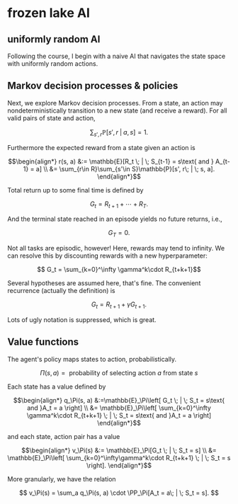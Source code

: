 # frozen lake AI

## uniformly random AI

Following the course, I begin with a naive AI that navigates the state space with uniformly random actions.  

## Markov decision processes & policies

Next, we explore Markov decision processes.  From a state, an action may nondeterministically transition to a new state (and receive a reward).  For all valid pairs of state and action,

```math
    \sum_{s', r}\mathbb{P}[s', r\; | \; a, s] = 1.  
```

Furthermore the expected reward from a state given an action is

```math
\begin{align*}
    r(s, a) 
    &:= \mathbb{E}[R_t \; | \; S_{t-1} = s\text{ and } A_{t-1} = a]
    \\
    &= \sum_{r\in R}\sum_{s'\in S}\mathbb{P}[s', r\; | \; s, a].  
\end{align*}
```

Total return up to some final time is defined by

```math
    G_t = R_{t+1} + \cdots + R_T.  
```

And the terminal state reached in an episode yields no future returns, i.e.,

```math
G_T = 0.
```

Not all tasks are episodic, however!  Here, rewards may tend to infinity.  We can resolve this by discounting rewards with a new hyperparameter:

```math
    G_t = \sum_{k=0}^\infty \gamma^k\cdot R_{t+k+1}
```

Several hypotheses are assumed here, that's fine.  The convenient recurrence (actually the definition) is

```math
    G_t = R_{t+1} + \gamma G_{t+1}.  
```

Lots of ugly notation is suppressed, which is great.  

## Value functions

The agent's policy maps states to action, probabilistically.

```math
\Pi(s, a) = \text{ probability of selecting action }a\text{ from state }s
```

Each state has a value defined by

```math
\begin{align*}
    q_\Pi(s, a)
    &:=\mathbb{E}_\Pi\left[
        G_t \; | \; S_t = s\text{ and }A_t = a
    \right] 
    \\
    &= \mathbb{E}_\Pi\left[
        \sum_{k=0}^\infty \gamma^k\cdot R_{t+k+1} \; | \; S_t = s\text{ and }A_t = a
    \right]
\end{align*}
```

and each state, action pair has a value

```math
\begin{align*}
    v_\Pi(s) 
    &:= \mathbb{E}_\Pi[G_t \; | \; S_t = s]
    \\
    &= \mathbb{E}_\Pi\left[
        \sum_{k=0}^\infty\gamma^k\cdot R_{t+k+1} \; | \; S_t = s
    \right].  
\end{align*}
```

More granularly, we have the relation

```math
    v_\Pi(s)
    = \sum_a q_\Pi(s, a)
    \cdot \PP_\Pi[A_t = a\; | \; S_t = s].  
```
